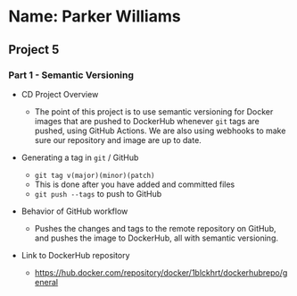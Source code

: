 # Name: Parker Williams

## Project 5

### Part 1 - Semantic Versioning

- CD Project Overview

  - The point of this project is to use semantic versioning for Docker images that are pushed to DockerHub whenever `git` tags are pushed, using GitHub Actions. We are also using webhooks to make sure our repository and image are up to date.

- Generating a tag in `git` / GitHub

  - `git tag v(major)(minor)(patch)`
  - This is done after you have added and committed files
  - `git push --tags` to push to GitHub

- Behavior of GitHub workflow

  - Pushes the changes and tags to the remote repository on GitHub, and pushes the image to DockerHub, all with semantic versioning.

- Link to DockerHub repository

  - https://hub.docker.com/repository/docker/1blckhrt/dockerhubrepo/general
